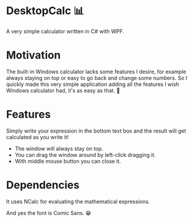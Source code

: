 # DesktopCalc :bar_chart:
A very simple calculator written in C# with WPF.

# Motivation
The built-in Windows calculator lacks some features I desire, for example always staying on top
or easy to go back and change some numbers. So I quickly made this very simple application adding
all the features I wish Windows calculator had, it's as easy as that. :tada:

# Features
Simply write your expression in the bottom text box and the result will get calculated as you write it!
* The window will always stay on top.
* You can drag the window around by left-click dragging it.
* With middle mouse button you can close it.

# Dependencies
It uses NCalc for evaluating the mathematical expressions.


And yes the font is Comic Sans. :grin:
